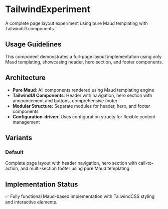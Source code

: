 # TailwindExperiment

A complete page layout experiment using pure Maud templating with TailwindUI components.

## Usage Guidelines

This component demonstrates a full-page layout implementation using only Maud templating, showcasing header, hero section, and footer components.

## Architecture

- **Pure Maud**: All components rendered using Maud templating engine
- **TailwindUI Components**: Header with navigation, hero section with announcement and buttons, comprehensive footer
- **Modular Structure**: Separate modules for header, hero, and footer components
- **Configuration-driven**: Uses configuration structs for flexible content management

## Variants

### Default

Complete page layout with header navigation, hero section with call-to-action, and multi-section footer using pure Maud templating.

## Implementation Status

✅ Fully functional Maud-based implementation with TailwindCSS styling and interactive elements.